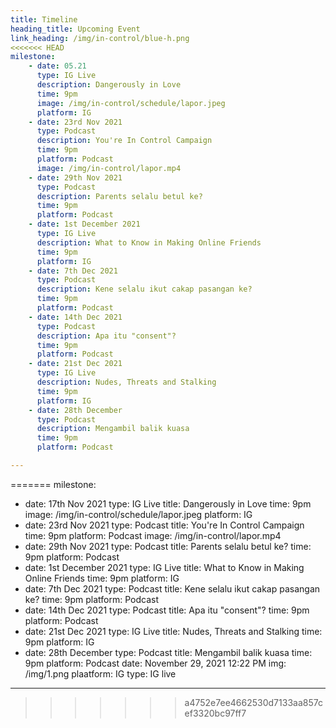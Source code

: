 ```yaml
---
title: Timeline
heading_title: Upcoming Event
link_heading: /img/in-control/blue-h.png
<<<<<<< HEAD
milestone: 
    - date: 05.21
      type: IG Live
      description: Dangerously in Love
      time: 9pm
      image: /img/in-control/schedule/lapor.jpeg
      platform: IG
    - date: 23rd Nov 2021
      type: Podcast
      description: You're In Control Campaign
      time: 9pm
      platform: Podcast
      image: /img/in-control/lapor.mp4
    - date: 29th Nov 2021
      type: Podcast
      description: Parents selalu betul ke?
      time: 9pm
      platform: Podcast
    - date: 1st December 2021
      type: IG Live
      description: What to Know in Making Online Friends
      time: 9pm
      platform: IG
    - date: 7th Dec 2021
      type: Podcast
      description: Kene selalu ikut cakap pasangan ke?
      time: 9pm
      platform: Podcast
    - date: 14th Dec 2021
      type: Podcast
      description: Apa itu "consent"?
      time: 9pm
      platform: Podcast
    - date: 21st Dec 2021
      type: IG Live
      description: Nudes, Threats and Stalking
      time: 9pm
      platform: IG
    - date: 28th December
      type: Podcast
      description: Mengambil balik kuasa
      time: 9pm
      platform: Podcast

---
```

=======
milestone:
  - date: 17th Nov 2021
    type: IG Live
    title: Dangerously in Love
    time: 9pm
    image: /img/in-control/schedule/lapor.jpeg
    platform: IG
  - date: 23rd Nov 2021
    type: Podcast
    title: You're In Control Campaign
    time: 9pm
    platform: Podcast
    image: /img/in-control/lapor.mp4
  - date: 29th Nov 2021
    type: Podcast
    title: Parents selalu betul ke?
    time: 9pm
    platform: Podcast
  - date: 1st December 2021
    type: IG Live
    title: What to Know in Making Online Friends
    time: 9pm
    platform: IG
  - date: 7th Dec 2021
    type: Podcast
    title: Kene selalu ikut cakap pasangan ke?
    time: 9pm
    platform: Podcast
  - date: 14th Dec 2021
    type: Podcast
    title: Apa itu "consent"?
    time: 9pm
    platform: Podcast
  - date: 21st Dec 2021
    type: IG Live
    title: Nudes, Threats and Stalking
    time: 9pm
    platform: IG
  - date: 28th December
    type: Podcast
    title: Mengambil balik kuasa
    time: 9pm
    platform: Podcast
date: November 29, 2021 12:22 PM
img: /img/1.png
plaatform: IG
type: IG live
---
>>>>>>> a4752e7ee4662530d7133aa857cef3320bc97ff7
